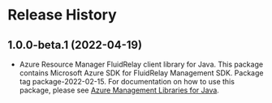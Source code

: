 # Release History

## 1.0.0-beta.1 (2022-04-19)

- Azure Resource Manager FluidRelay client library for Java. This package contains Microsoft Azure SDK for FluidRelay Management SDK.  Package tag package-2022-02-15. For documentation on how to use this package, please see [Azure Management Libraries for Java](https://aka.ms/azsdk/java/mgmt).
